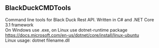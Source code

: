 <h2>BlackDuckCMDTools</h2>  

Command line tools for Black Duck Rest API. Written in C# and .NET Core 3.1 framework    
On Windows use .exe, on Linux use dotnet-runtime package https://docs.microsoft.com/en-us/dotnet/core/install/linux-ubuntu  
Linux usage: dotnet filename.dll
